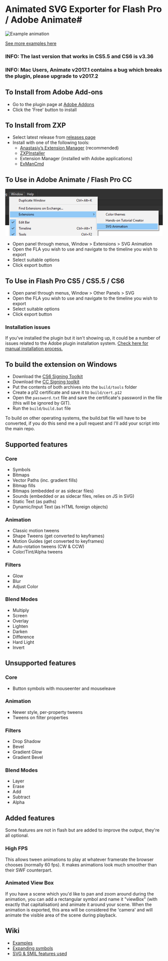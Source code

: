 # Animated SVG Exporter for Flash Pro / Adobe Animate#

![Example animation](https://github.com/TomByrne/Flash2Svg/wiki/img/BirdFlapClosed.svg)

[See more examples here](https://github.com/TomByrne/Flash2Svg/wiki/Examples)

### INFO: The last version that works in CS5.5 and CS6 is v3.36 ###
### INFO: Mac Users, Animate v2017.1 contains a bug which breaks the plugin, please upgrade to v2017.2 ###

## To Install from Adobe Add-ons ##
- Go to the plugin page at [Adobe Addons](https://creative.adobe.com/addons/products/7232)
- Click the 'Free' button to install

## To Install from ZXP ##
- Select latest release from [releases page](https://github.com/TomByrne/Flash2Svg/releases)
- Install with one of the following tools:
  - [Anastasiy’s Extension Manager](https://install.anastasiy.com/) (recommended)
  - [ZXPInstaller](http://zxpinstaller.com/)
  - Extension Manager (installed with Adobe applications)
  - [ExManCmd](https://www.adobeexchange.com/resources/28)

## To Use in Adobe Animate / Flash Pro CC ##
![Where to find in menus](docs/img/menu-cc-win.png)
- Open panel through menus, Window > Extensions > SVG Animation
- Open the FLA you wish to use and navigate to the timeline you wish to export
- Select suitable options
- Click export button

## To Use in Flash Pro CS5 / CS5.5 / CS6 ##
- Open panel through menus, Window > Other Panels > SVG
- Open the FLA you wish to use and navigate to the timeline you wish to export
- Select suitable options
- Click export button


### Installation issues ###
If you've installed the plugin but it isn't showing up, it could be a number of issues related to the Adobe plugin installation system.
[Check here for manual installation process.](docs/manual-install.md)

## To build the extension on Windows ##
- Download the [CS6 Signing Toolkit](http://www.adobe.com/devnet/creativesuite/sdk/eula_cs6-signing-toolkit.html)
- Download the [CC Signing toolkit](http://labs.adobe.com/downloads/extensionbuilder3.html)
- Put the contents of both archives into the `build/tools` folder
- Create a p12 certificate and save it to `build/cert.p12`
- Open the `password.txt` file and save the certificate's password in the file (this will be ignored by GIT).
- Run the `build/build.bat` file

To build on other operating systems, the build.bat file will have to be converted, if you do this send me a pull request and I'll add your script into the main repo.

## Supported features ##
### Core ###
- Symbols
- Bitmaps
- Vector Paths (inc. gradient fills)
- Bitmap fills
- Bitmaps (embedded or as sidecar files)
- Sounds (embedded or as sidecar files, relies on JS in SVG)
- Static Text (as paths)
- Dynamic/Input Text (as HTML foreign objects)

### Animation ###
- Classic motion tweens
- Shape Tweens (get converted to keyframes)
- Motion Guides (get converted to keyframes)
- Auto-rotation tweens (CW & CCW)
- Color/Tint/Alpha tweens

### Filters ###
- Glow
- Blur
- Adjust Color

### Blend Modes ###
- Multiply
- Screen
- Overlay
- Lighten
- Darken
- Difference
- Hard Light
- Invert

## Unsupported features ##
### Core ###
- Button symbols with mouseenter and mouseleave

### Animation ###
- Newer style, per-property tweens
- Tweens on filter properties

### Filters ###
- Drop Shadow
- Bevel
- Gradient Glow
- Gradient Bevel 

### Blend Modes ###
- Layer
- Erase
- Add
- Subtract
- Alpha

## Added features ##
Some features are not in flash but are added to improve the output, they're all optional.

### High FPS ###
This allows tween animations to play at whatever framerate the browser chooses (normally 60 fps). It makes animations look much smoother than their SWF counterpart.

### Animated View Box ###
If you have a scene which you'd like to pan and zoom around during the animation, you can add a rectangular symbol and name it "viewBox" (with exactly that capitalisation) and animate it around your scene. When the animation is exported, this area will be considered the 'camera' and will animate the visible area of the scene during playback.

## Wiki

- [Examples](https://github.com/TomByrne/Flash2Svg/wiki/Examples)
- [Expanding symbols](https://github.com/TomByrne/Flash2Svg/wiki/Expanding-Symbols)
- [SVG & SMIL features used](https://github.com/TomByrne/Flash2Svg/wiki/SVG-&-SMIL-elements-&-attributes-used)